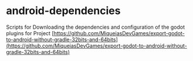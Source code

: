 # android-dependencies
Scripts for Downloading the dependencies and configuration of the godot plugins
for Project [https://github.com/MiqueiasDevGames/export-godot-to-android-without-gradle-32bits-and-64bits](https://github.com/MiqueiasDevGames/export-godot-to-android-without-gradle-32bits-and-64bits)
